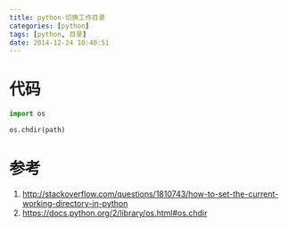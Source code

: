 ```yaml
---
title: python-切换工作目录
categories: [python]
tags: [python, 目录]
date: 2014-12-24 10:40:51
---
```


# 代码

```python
import os

os.chdir(path)
```

# 参考

1.  <http://stackoverflow.com/questions/1810743/how-to-set-the-current-working-directory-in-python>
1.  <https://docs.python.org/2/library/os.html#os.chdir>
